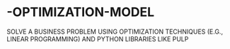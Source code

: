 # -OPTIMIZATION-MODEL
SOLVE A BUSINESS PROBLEM USING  OPTIMIZATION TECHNIQUES (E.G., LINEAR  PROGRAMMING) AND PYTHON LIBRARIES  LIKE PULP
